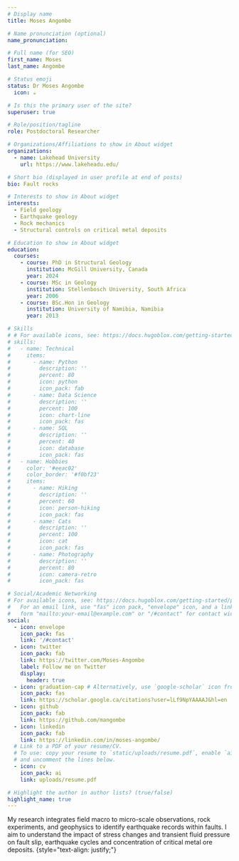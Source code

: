 ```yaml
---
# Display name
title: Moses Angombe

# Name pronunciation (optional)
name_pronunciation:

# Full name (for SEO)
first_name: Moses
last_name: Angombe

# Status emoji
status: Dr Moses Angombe
  icon: ☕️

# Is this the primary user of the site?
superuser: true

# Role/position/tagline
role: Postdoctoral Researcher

# Organizations/Affiliations to show in About widget
organizations:
  - name: Lakehead University
    url: https://www.lakeheadu.edu/

# Short bio (displayed in user profile at end of posts)
bio: Fault rocks

# Interests to show in About widget
interests:
  - Field geology
  - Earthquake geology
  - Rock mechanics
  - Structural controls on critical metal deposits

# Education to show in About widget
education:
  courses:
    - course: PhD in Structural Geology
      institution: McGill University, Canada
      year: 2024
    - course: MSc in Geology
      institution: Stellenbosch University, South Africa
      year: 2006
    - course: BSc.Hon in Geology
      institution: University of Namibia, Namibia
      year: 2013

# Skills
# # For available icons, see: https://docs.hugoblox.com/getting-started/page-builder/#icons
# skills:
#   - name: Technical
#     items:
#       - name: Python
#         description: ''
#         percent: 80
#         icon: python
#         icon_pack: fab
#       - name: Data Science
#         description: ''
#         percent: 100
#         icon: chart-line
#         icon_pack: fas
#       - name: SQL
#         description: ''
#         percent: 40
#         icon: database
#         icon_pack: fas
#   - name: Hobbies
#     color: '#eeac02'
#     color_border: '#f0bf23'
#     items:
#       - name: Hiking
#         description: ''
#         percent: 60
#         icon: person-hiking
#         icon_pack: fas
#       - name: Cats
#         description: ''
#         percent: 100
#         icon: cat
#         icon_pack: fas
#       - name: Photography
#         description: ''
#         percent: 80
#         icon: camera-retro
#         icon_pack: fas

# Social/Academic Networking
# For available icons, see: https://docs.hugoblox.com/getting-started/page-builder/#icons
#   For an email link, use "fas" icon pack, "envelope" icon, and a link in the
#   form "mailto:your-email@example.com" or "/#contact" for contact widget.
social:
  - icon: envelope
    icon_pack: fas
    link: '/#contact'
  - icon: twitter
    icon_pack: fab
    link: https://twitter.com/Moses-Angombe
    label: Follow me on Twitter
    display:
      header: true
  - icon: graduation-cap # Alternatively, use `google-scholar` icon from `ai` icon pack
    icon_pack: fas
    link: https://scholar.google.ca/citations?user=lLf9NpYAAAAJ&hl=en
  - icon: github
    icon_pack: fab
    link: https://github.com/mangombe
  - icon: linkedin
    icon_pack: fab
    link: https://linkedin.com/in/moses-angombe/
  # Link to a PDF of your resume/CV.
  # To use: copy your resume to `static/uploads/resume.pdf`, enable `ai` icons in `params.yaml`,
  # and uncomment the lines below.
  - icon: cv
    icon_pack: ai
    link: uploads/resume.pdf

# Highlight the author in author lists? (true/false)
highlight_name: true
---
```


My research integrates field macro to micro-scale observations, rock experiments, and geophysics to identify earthquake records within faults. I aim to understand the impact of stress changes and transient fluid pressure on fault slip, earthquake cycles and concentration of critical metal ore deposits.
{style="text-align: justify;"}
